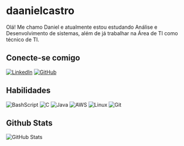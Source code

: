 # daanielcastro
Olá! Me chamo Daniel e atualmente estou estudando Análise e Desenvolvimento de sistemas, além de já trabalhar na Área de TI como técnico de TI.

## Conecte-se comigo
[![LinkedIn](https://img.shields.io/badge/LinkedIn-0077B5?style=for-the-badge&logo=linkedin&logoColor=white)](https://www.linkedin.com/in/dcastro-6a8159233/) [![GitHub](https://img.shields.io/badge/GitHub-100000?style=for-the-badge&logo=github&logoColor=white)](https://github.com/daanielcastro) 

## Habilidades
![BashScript](https://img.shields.io/badge/bash%20script-0101?style=flat&logo=gnubash&logoColor=%23FFFFFF&labelColor=%23000000) ![C](https://img.shields.io/badge/C-00599C?style=for-the-badge&logo=c&logoColor=white) ![Java](https://img.shields.io/badge/java-%23ED8B00.svg?style=for-the-badge&logo=openjdk&logoColor=white) ![AWS](https://img.shields.io/badge/AWS-000.svg?style=for-the-badge&logo=amazon-aws&logoColor=white) ![Linux](https://img.shields.io/badge/Linux-000?style=for-the-badge&logo=linux&logoColor=FCC624) ![Git](https://img.shields.io/badge/GIT-E44C30?style=for-the-badge&logo=git&logoColor=white)



## Github Stats
![GitHub Stats](https://github-readme-stats.vercel.app/api?username=daanielcastro&theme=transparent&bg_color=000&border_color=30A3DC&show_icons=true&icon_color=30A3DC&title_color=E94D5F&text_color=FFF)

<!--
**daanielcastro/daanielcastro** is a ✨ _special_ ✨ repository because its `README.md` (this file) appears on your GitHub profile.

Here are some ideas to get you started:

- 🔭 I’m currently working on ...
- 🌱 I’m currently learning ...
- 👯 I’m looking to collaborate on ...
- 🤔 I’m looking for help with ...
- 💬 Ask me about ...
- 📫 How to reach me: ...
- 😄 Pronouns: ...
- ⚡ Fun fact: ...
-->
